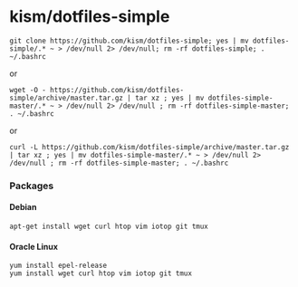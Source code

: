 # kism/dotfiles-simple

    git clone https://github.com/kism/dotfiles-simple; yes | mv dotfiles-simple/.* ~ > /dev/null 2> /dev/null; rm -rf dotfiles-simple; . ~/.bashrc

or    

    wget -O - https://github.com/kism/dotfiles-simple/archive/master.tar.gz | tar xz ; yes | mv dotfiles-simple-master/.* ~ > /dev/null 2> /dev/null ; rm -rf dotfiles-simple-master; . ~/.bashrc

or

    curl -L https://github.com/kism/dotfiles-simple/archive/master.tar.gz | tar xz ; yes | mv dotfiles-simple-master/.* ~ > /dev/null 2> /dev/null ; rm -rf dotfiles-simple-master; . ~/.bashrc

### Packages

#### Debian

    apt-get install wget curl htop vim iotop git tmux

#### Oracle Linux

    yum install epel-release
    yum install wget curl htop vim iotop git tmux
